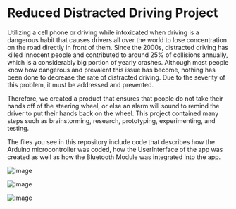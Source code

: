 # Reduced Distracted Driving Project
Utilizing a cell phone or driving while intoxicated when driving is a dangerous habit that causes drivers all over the world
to lose concentration on the road directly in front of them. Since the 2000s, distracted driving has killed innocent people
and contributed to around 25% of collisions annually, which is a considerably big portion of yearly crashes. Although most
people know how dangerous and prevalent this issue has become, nothing has been done to decrease the rate of
distracted driving. Due to the severity of this problem, it must be addressed and prevented.

Therefore, we created a product that ensures that people do not take their hands off of the steering wheel, or else an alarm 
will sound to remind the driver to put their hands back on the wheel. This project contained many steps such as brainstorming,
research, prototyping, experimenting, and testing.

The files you see in this repository include code that describes how the Arduino microcontroller was coded, how the UserInterface 
of the app was created as well as how the Bluetooth Module was integrated into the app.


![image](https://github.com/Jai-Mahajan/Reducing_Distracted_Driving/assets/144373309/3b47ff16-0420-4560-8421-49eef6fda7fc)

![image](https://github.com/Jai-Mahajan/Reducing_Distracted_Driving/assets/144373309/e6ffeee1-a867-4231-85c3-60d2141bde19)

![image](https://github.com/Jai-Mahajan/Reducing_Distracted_Driving/assets/144373309/d4c5eed3-ff8a-4a3f-a5fe-779980aa45e7)



